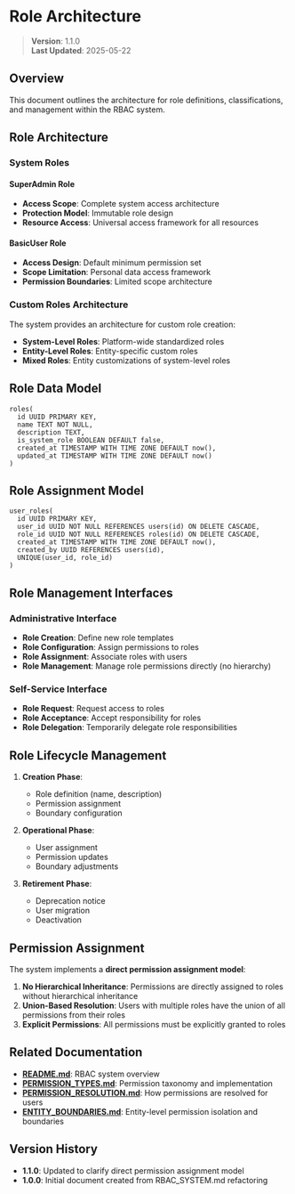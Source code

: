 
# Role Architecture

> **Version**: 1.1.0  
> **Last Updated**: 2025-05-22

## Overview

This document outlines the architecture for role definitions, classifications, and management within the RBAC system.

## Role Architecture

### System Roles

#### SuperAdmin Role
- **Access Scope**: Complete system access architecture
- **Protection Model**: Immutable role design
- **Resource Access**: Universal access framework for all resources

#### BasicUser Role
- **Access Design**: Default minimum permission set
- **Scope Limitation**: Personal data access framework
- **Permission Boundaries**: Limited scope architecture

### Custom Roles Architecture

The system provides an architecture for custom role creation:
- **System-Level Roles**: Platform-wide standardized roles
- **Entity-Level Roles**: Entity-specific custom roles
- **Mixed Roles**: Entity customizations of system-level roles

## Role Data Model

```
roles(
  id UUID PRIMARY KEY,
  name TEXT NOT NULL,
  description TEXT,
  is_system_role BOOLEAN DEFAULT false,
  created_at TIMESTAMP WITH TIME ZONE DEFAULT now(),
  updated_at TIMESTAMP WITH TIME ZONE DEFAULT now()
)
```

## Role Assignment Model

```
user_roles(
  id UUID PRIMARY KEY,
  user_id UUID NOT NULL REFERENCES users(id) ON DELETE CASCADE,
  role_id UUID NOT NULL REFERENCES roles(id) ON DELETE CASCADE,
  created_at TIMESTAMP WITH TIME ZONE DEFAULT now(),
  created_by UUID REFERENCES users(id),
  UNIQUE(user_id, role_id)
)
```

## Role Management Interfaces

### Administrative Interface
- **Role Creation**: Define new role templates
- **Role Configuration**: Assign permissions to roles
- **Role Assignment**: Associate roles with users
- **Role Management**: Manage role permissions directly (no hierarchy)

### Self-Service Interface
- **Role Request**: Request access to roles
- **Role Acceptance**: Accept responsibility for roles
- **Role Delegation**: Temporarily delegate role responsibilities

## Role Lifecycle Management

1. **Creation Phase**:
   - Role definition (name, description)
   - Permission assignment
   - Boundary configuration
   
2. **Operational Phase**:
   - User assignment
   - Permission updates
   - Boundary adjustments
   
3. **Retirement Phase**:
   - Deprecation notice
   - User migration
   - Deactivation

## Permission Assignment

The system implements a **direct permission assignment model**:

1. **No Hierarchical Inheritance**: Permissions are directly assigned to roles without hierarchical inheritance
2. **Union-Based Resolution**: Users with multiple roles have the union of all permissions from their roles  
3. **Explicit Permissions**: All permissions must be explicitly granted to roles

## Related Documentation

- **[README.md](README.md)**: RBAC system overview
- **[PERMISSION_TYPES.md](PERMISSION_TYPES.md)**: Permission taxonomy and implementation
- **[PERMISSION_RESOLUTION.md](PERMISSION_RESOLUTION.md)**: How permissions are resolved for users
- **[ENTITY_BOUNDARIES.md](ENTITY_BOUNDARIES.md)**: Entity-level permission isolation and boundaries

## Version History

- **1.1.0**: Updated to clarify direct permission assignment model
- **1.0.0**: Initial document created from RBAC_SYSTEM.md refactoring
